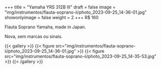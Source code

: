 +++
title = "Yamaha YRS 312B III"
draft = false
image = "img/instrumentos/flauta-soprano-ii/photo_2023-09-25_14-36-01.jpg"
showonlyimage = false
weight = 2
+++
<span class="price">R$ 160</span>

<!--more-->
Flauta Soprano Yamaha, made in Japan.

Nova, sem marcas ou sinais.

{{< gallery >}}
{{< figure src="img/instrumentos/flauta-soprano-ii/photo_2023-09-25_14-36-01.jpg" >}}
{{< figure src="img/instrumentos/flauta-soprano-ii/photo_2023-09-25_14-35-53.jpg" >}}
{{< /gallery >}}

